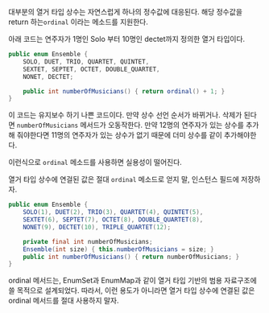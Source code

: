대부분의 열거 타입 상수는 자연스럽게 하나의 정수값에 대응된다.
해당 정수값을 return 하는`ordinal` 이라는 메소드를 지원한다.

아래 코드는 연주자가 1명인 Solo 부터 10명인 dectet까지 정의한 열거 타입이다.

```java
public enum Ensemble {
    SOLO, DUET, TRIO, QUARTET, QUINTET,
    SEXTET, SEPTET, OCTET, DOUBLE_QUARTET,
    NONET, DECTET;

    public int numberOfMusicians() { return ordinal() + 1; }
}
```

이 코드는 유지보수 하기 나쁜 코드이다. 만약 상수 선언 순서가 바뀌거나. 삭제가 된다면 `numberOfMusicians` 메서드가 오동작한다.
만약 12명의 연주자가 있는 상수를 추가해 줘야한다면 11명의 연주자가 있는 상수가 없기 때문에 더미 상수를 같이 추가해야한다.

이런식으로 `ordinal` 메소드를 사용하면 실용성이 떨어진다.

열거 타입 상수에 연걸된 값은 절대 `ordinal` 메소드로 얻지 말, 인스턴스 필드에 저장하자.

```java
public enum Ensemble {
    SOLO(1), DUET(2), TRIO(3), QUARTET(4), QUINTET(5),
    SEXTET(6), SEPTET(7), OCTET(8), DOUBLE_QUARTET(8),
    NONET(9), DECTET(10), TRIPLE_QUARTET(12);

    private final int numberOfMusicians;
    Ensemble(int size) { this.numberOfMusicians = size; }
    public int numberOfMusicians() { return numberOfMusicians; }
}
```

ordinal 메서드는, EnumSet과 EnumMap과 같이 열거 타입 기반의 범용 자료구조에 쓸 목적으로 설계되었다. 따라서, 이런 용도가 아니라면 열거 타입 상수에 연결된 값은 ordinal 메서드를 절대 사용하지 말자.
